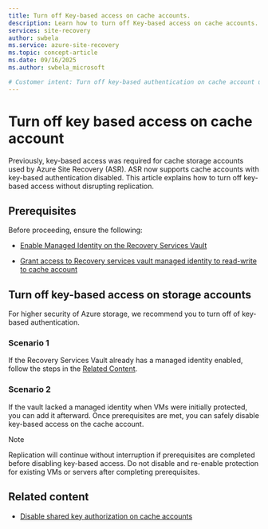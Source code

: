 ```yaml
---
title: Turn off Key-based access on cache accounts.
description: Learn how to turn off Key-based access on cache accounts.
services: site-recovery
author: swbela
ms.service: azure-site-recovery
ms.topic: concept-article
ms.date: 09/16/2025
ms.author: swbela_microsoft

# Customer intent: Turn off key-based authentication on cache account used by Azure Site Recovery.
---
```


# Turn off key based access on cache account
Previously, key-based access was required for cache storage accounts used by Azure Site Recovery (ASR). ASR now supports cache accounts with key-based authentication disabled. This article explains how to turn off key-based access without disrupting replication.

## Prerequisites
Before proceeding, ensure the following:
* [Enable Managed Identity on the Recovery Services Vault](https://learn.microsoft.com/en-us/azure/site-recovery/azure-to-azure-how-to-enable-replication-private-endpoints#enable-the-managed-identity-for-the-vault)

* [Grant access to Recovery services vault managed identity to read-write to cache account](https://learn.microsoft.com/en-us/azure/site-recovery/azure-to-azure-how-to-enable-replication-private-endpoints#grant-required-permissions-to-the-vault)

## Turn off key-based access on storage accounts
For higher security of Azure storage, we recommend you to turn off of key-based authentication.

### Scenario 1 
If the Recovery Services Vault already has a managed identity enabled, follow the steps in the [Related Content](#Related-content).

### Scenario 2
If the vault lacked a managed identity when VMs were initially protected, you can add it afterward. Once prerequisites are met, you can safely disable key-based access on the cache account.


> [!NOTE]  
> Replication will continue without interruption if prerequisites are completed before disabling key-based access. Do not disable and re-enable protection for existing VMs or servers after completing prerequisites.

## Related content
- [Disable shared key authorization on cache accounts](https://learn.microsoft.com/en-us/azure/storage/common/shared-key-authorization-prevent?tabs=portal#disable-shared-key-authorization)
